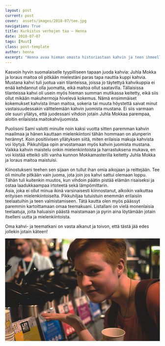 ```yaml
---
layout: post
current: post
cover:  assets/images/2018-07/tee.jpg
navigation: True
title: Kurkistus verhojen taa – Henna
date: 2018-07-07
tags: [Muut]
class: post-template
author: henna
excerpt: "Henna avaa hieman omasta historiastaan kahvin ja teen ihmeellisten maailmojen parista!"
---
```


Kasvoin hyvin suomalaiselle tyypilliseen tapaan juoda kahvia: 
Juhla Mokka ja loraus maitoa oli pitkään mielestäni paras tapa nauttia kuppi kahvia.
Mustana kahvi tuli juotua vain tilanteissa, joissa jo täytettyä kahvikuppia ei enää kehdannut olla juomatta, eikä maitoa ollut saatavilla. 
Tällaisissa tilanteissa kahvi oli usein myös hieman summan mutikassa keitetty, eikä siis ollut mikään makuhermoja hivelevä kokemus.
Nämä ensimmäiset kokemukset kahvista ilman maitoa, sokeria tai muuta höystettä saivat minut vastaisuudessakin välttelemään kahvin juomista mustana. 
Ei siis varmaan ole suuri yllätys, että juodessani vihdoin jotain Juhla Mokkaa parempaa, aloitin erilaisista maitokahvijuomista. 

Puolisoni Sami valotti minulle noin kaksi vuotta sitten paremman kahvin maailmaa ja hänen kauttaan mielenkiintoni tähän hommaan on alunperin herännyt. 
Koin positiivisen yllätyksen siitä, miten erilaisia makuja kahvista voi löytyä. Pikkuhiljaa opin arvostamaan myös kahvin juomista mustana. 
Vaikka kahvin maistelu onkin mielenkiintoista ja harrastuksena mukava, en voi kiistää etteikö silti vanha kunnon Mokkamasterilla keitetty Juhla Mokka ja loraus maitoa maistuisi. 


Kiinostukseni teehen sen sijaan on tullut ihan omia aikojaan ja reittejään. 
Tee oli minulle pitkään vain juoma, jota join jos kahvi sattui olemaan loppu. 
Tähän tuli kuitenkin muutos, kun vihdoin päätin pistää elämän risaiseksi ja ostaa laadukkaampaa irtoteetä sekä lämpömittarin.  
Asia, joka ei ollut minua ikinä varsinaisesti kiinnostanut, alkoikin vaikuttaa erityisen mielenkiintoiselta. 
Pikkuhiljaa tutuistuin enemmän erilaisiin teelaatuihin ja teen valmistamiseen. Tätä kautta olen myös päässyt paremmin kartoittamaan omaa teemakuani. 
Listallani on vielä monenlaisia teelaatuja, joita haluaisin päästä maistamaan ja pyrin aina löytämään jotain itselleni uutta ja mielenkiintoista. 

Oma kahvi- ja teematkani on vasta alkanut ja toivon, että tästä jää edes jollekin jotain käteen!

![Henna Kahvimessuilla](assets/images/2018-07/henna.jpg)